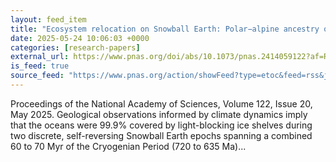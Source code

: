 ```yaml
---
layout: feed_item
title: "Ecosystem relocation on Snowball Earth: Polar−alpine ancestry of the extant surface biosphere?"
date: 2025-05-24 10:06:03 +0000
categories: [research-papers]
external_url: https://www.pnas.org/doi/abs/10.1073/pnas.2414059122?af=R
is_feed: true
source_feed: "https://www.pnas.org/action/showFeed?type=etoc&feed=rss&jc=pnas"
---
```


Proceedings of the National Academy of Sciences, Volume 122, Issue 20, May 2025. Geological observations informed by climate dynamics imply that the oceans were 99.9% covered by light-blocking ice shelves during two discrete, self-reversing Snowball Earth epochs spanning a combined 60 to 70 Myr of the Cryogenian Period (720 to 635 Ma)...
